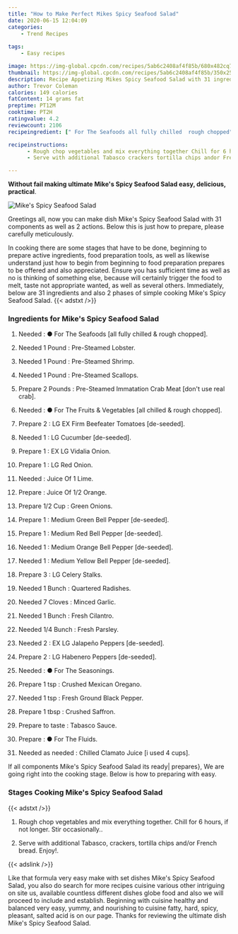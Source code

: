 ```yaml
---
title: "How to Make Perfect Mikes Spicy Seafood Salad"
date: 2020-06-15 12:04:09
categories:
    - Trend Recipes
    
tags:
    - Easy recipes

image: https://img-global.cpcdn.com/recipes/5ab6c2408af4f85b/680x482cq70/mikes-spicy-seafood-salad-recipe-main-photo.jpg
thumbnail: https://img-global.cpcdn.com/recipes/5ab6c2408af4f85b/350x250cq70/mikes-spicy-seafood-salad-recipe-main-photo.jpg
description: Recipe Appetizing Mikes Spicy Seafood Salad with 31 ingredients and 2 stages of easy cooking.
author: Trevor Coleman
calories: 149 calories
fatContent: 14 grams fat
preptime: PT12M
cooktime: PT2H
ratingvalue: 4.2
reviewcount: 2106
recipeingredient: [" For The Seafoods all fully chilled  rough chopped", "1 PoundPreSteamed Lobster", "1 PoundPreSteamed Shrimp", "1 PoundPreSteamed Scallops", "2 PoundsPreSteamed Immatation Crab Meat dont use real crab", " For The Fruits  Vegetables all chilled  rough chopped", "2LG EX Firm Beefeater Tomatoes deseeded", "1LG Cucumber deseeded", "1EX LG Vidalia Onion", "1LG Red Onion", "Juice Of 1 Lime", "Juice Of 12 Orange", "1/2 CupGreen Onions", "1Medium Green Bell Pepper deseeded", "1Medium Red Bell Pepper deseeded", "1Medium Orange Bell Pepper deseeded", "1Medium Yellow Bell Pepper deseeded", "3LG Celery Stalks", "1 BunchQuartered Radishes", "7 ClovesMinced Garlic", "1 BunchFresh Cilantro", "1/4 BunchFresh Parsley", "2EX LG Jalapeo Peppers deseeded", "2LG Habenero Peppers deseeded", " For The Seasonings", "1 tspCrushed Mexican Oregano", "1 tspFresh Ground Black Pepper", "1 tbspCrushed Saffron", "to tasteTabasco Sauce", " For The Fluids", "as neededChilled Clamato Juice i used 4 cups"]

recipeinstructions: 
      - Rough chop vegetables and mix everything together Chill for 6 hours if not longer Stir occasionally 
      - Serve with additional Tabasco crackers tortilla chips andor French bread Enjoy

---
```




**Without fail making ultimate Mike&#39;s Spicy Seafood Salad easy, delicious, practical**. 


![Mike&#39;s Spicy Seafood Salad](https://img-global.cpcdn.com/recipes/5ab6c2408af4f85b/680x482cq70/mikes-spicy-seafood-salad-recipe-main-photo.jpg "Mike&#39;s Spicy Seafood Salad")




Greetings all, now you can make dish Mike&#39;s Spicy Seafood Salad with 31 components as well as 2 actions. Below this is just how to prepare, please carefully meticulously.

In cooking there are some stages that have to be done, beginning to prepare active ingredients, food preparation tools, as well as likewise understand just how to begin from beginning to food preparation prepares to be offered and also appreciated. Ensure you has sufficient time as well as no is thinking of something else, because will certainly trigger the food to melt, taste not appropriate wanted, as well as several others. Immediately, below are 31 ingredients and also 2 phases of simple cooking Mike&#39;s Spicy Seafood Salad.
{{< adstxt />}}

### Ingredients for Mike&#39;s Spicy Seafood Salad


1. Needed  : ● For The Seafoods [all fully chilled &amp; rough chopped].

1. Needed 1 Pound : Pre-Steamed Lobster.

1. Needed 1 Pound : Pre-Steamed Shrimp.

1. Needed 1 Pound : Pre-Steamed Scallops.

1. Prepare 2 Pounds : Pre-Steamed Immatation Crab Meat [don&#39;t use real crab].

1. Needed  : ● For The Fruits &amp; Vegetables [all chilled &amp; rough chopped].

1. Prepare 2 : LG EX Firm Beefeater Tomatoes [de-seeded].

1. Needed 1 : LG Cucumber [de-seeded].

1. Prepare 1 : EX LG Vidalia Onion.

1. Prepare 1 : LG Red Onion.

1. Needed  : Juice Of 1 Lime.

1. Prepare  : Juice Of 1/2 Orange.

1. Prepare 1/2 Cup : Green Onions.

1. Prepare 1 : Medium Green Bell Pepper [de-seeded].

1. Prepare 1 : Medium Red Bell Pepper [de-seeded].

1. Needed 1 : Medium Orange Bell Pepper [de-seeded].

1. Needed 1 : Medium Yellow Bell Pepper [de-seeded].

1. Prepare 3 : LG Celery Stalks.

1. Needed 1 Bunch : Quartered Radishes.

1. Needed 7 Cloves : Minced Garlic.

1. Needed 1 Bunch : Fresh Cilantro.

1. Needed 1/4 Bunch : Fresh Parsley.

1. Needed 2 : EX LG Jalapeño Peppers [de-seeded].

1. Prepare 2 : LG Habenero Peppers [de-seeded].

1. Needed  : ● For The Seasonings.

1. Prepare 1 tsp : Crushed Mexican Oregano.

1. Needed 1 tsp : Fresh Ground Black Pepper.

1. Prepare 1 tbsp : Crushed Saffron.

1. Prepare to taste : Tabasco Sauce.

1. Prepare  : ● For The Fluids.

1. Needed as needed : Chilled Clamato Juice [i used 4 cups].



If all components Mike&#39;s Spicy Seafood Salad its ready| prepares}, We are going right into the cooking stage. Below is how to preparing with easy.

### Stages Cooking Mike&#39;s Spicy Seafood Salad

{{< adstxt />}}


1. Rough chop vegetables and mix everything together. Chill for 6 hours, if not longer. Stir occasionally..



1. Serve with additional Tabasco, crackers, tortilla chips and/or French bread. Enjoy!.





{{< adslink />}}

Like that formula very easy make with set dishes Mike&#39;s Spicy Seafood Salad, you also do search for more recipes cuisine various other intriguing on site us, available countless different dishes globe food and also we will proceed to include and establish. Beginning with cuisine healthy and balanced very easy, yummy, and nourishing to cuisine fatty, hard, spicy, pleasant, salted acid is on our page. Thanks for reviewing the ultimate dish Mike&#39;s Spicy Seafood Salad.
